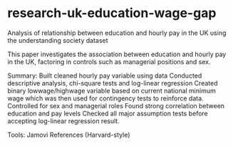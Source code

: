# research-uk-education-wage-gap
Analysis of relationship between education and hourly pay in the UK using the understanding society dataset

This paper investigates the association between education and hourly pay in the UK, factoring in controls such as managerial positions and sex.

Summary:
  Built cleaned hourly pay variable using data
  Conducted descriptive analysis, chi-square tests and log-linear regression
  Created binary lowwage/highwage variable based on current national minimum wage which was then used for contingency tests to reinforce data.
  Controlled for sex and managerial roles
  Found strong correlation between education and pay levels
  Checked all major assumption tests before accepting log-linear regression result.

Tools:
  Jamovi
  References (Harvard-style)
